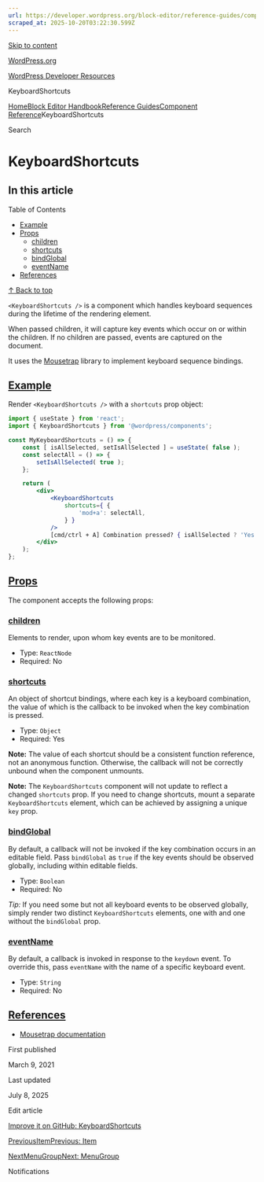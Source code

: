 ```yaml
---
url: https://developer.wordpress.org/block-editor/reference-guides/components/keyboard-shortcuts
scraped_at: 2025-10-20T03:22:30.599Z
---
```


[Skip to content](https://developer.wordpress.org/block-editor/reference-guides/components/keyboard-shortcuts/#wp--skip-link--target)

[WordPress.org](https://wordpress.org/)

[WordPress Developer Resources](https://developer.wordpress.org/)

KeyboardShortcuts


[Home](https://developer.wordpress.org/)[Block Editor Handbook](https://developer.wordpress.org/block-editor/)[Reference Guides](https://developer.wordpress.org/block-editor/reference-guides/)[Component Reference](https://developer.wordpress.org/block-editor/reference-guides/components/)KeyboardShortcuts

Search

# KeyboardShortcuts

## In this article

Table of Contents

- [Example](https://developer.wordpress.org/block-editor/reference-guides/components/keyboard-shortcuts/#example)
- [Props](https://developer.wordpress.org/block-editor/reference-guides/components/keyboard-shortcuts/#props)
  - [children](https://developer.wordpress.org/block-editor/reference-guides/components/keyboard-shortcuts/#children)
  - [shortcuts](https://developer.wordpress.org/block-editor/reference-guides/components/keyboard-shortcuts/#shortcuts)
  - [bindGlobal](https://developer.wordpress.org/block-editor/reference-guides/components/keyboard-shortcuts/#bindglobal)
  - [eventName](https://developer.wordpress.org/block-editor/reference-guides/components/keyboard-shortcuts/#eventname)
- [References](https://developer.wordpress.org/block-editor/reference-guides/components/keyboard-shortcuts/#references)

[↑ Back to top](https://developer.wordpress.org/block-editor/reference-guides/components/keyboard-shortcuts/#wp--skip-link--target)

`<KeyboardShortcuts />` is a component which handles keyboard sequences during the lifetime of the rendering element.

When passed children, it will capture key events which occur on or within the children. If no children are passed, events are captured on the document.

It uses the [Mousetrap](https://craig.is/killing/mice) library to implement keyboard sequence bindings.

## [Example](https://developer.wordpress.org/block-editor/reference-guides/components/keyboard-shortcuts/\#example)

Render `<KeyboardShortcuts />` with a `shortcuts` prop object:

```jsx
import { useState } from 'react';
import { KeyboardShortcuts } from '@wordpress/components';

const MyKeyboardShortcuts = () => {
    const [ isAllSelected, setIsAllSelected ] = useState( false );
    const selectAll = () => {
        setIsAllSelected( true );
    };

    return (
        <div>
            <KeyboardShortcuts
                shortcuts={ {
                    'mod+a': selectAll,
                } }
            />
            [cmd/ctrl + A] Combination pressed? { isAllSelected ? 'Yes' : 'No' }
        </div>
    );
};

```

## [Props](https://developer.wordpress.org/block-editor/reference-guides/components/keyboard-shortcuts/\#props)

The component accepts the following props:

### [children](https://developer.wordpress.org/block-editor/reference-guides/components/keyboard-shortcuts/\#children)

Elements to render, upon whom key events are to be monitored.

- Type: `ReactNode`
- Required: No

### [shortcuts](https://developer.wordpress.org/block-editor/reference-guides/components/keyboard-shortcuts/\#shortcuts)

An object of shortcut bindings, where each key is a keyboard combination, the value of which is the callback to be invoked when the key combination is pressed.

- Type: `Object`
- Required: Yes

**Note:** The value of each shortcut should be a consistent function reference, not an anonymous function. Otherwise, the callback will not be correctly unbound when the component unmounts.

**Note:** The `KeyboardShortcuts` component will not update to reflect a changed `shortcuts` prop. If you need to change shortcuts, mount a separate `KeyboardShortcuts` element, which can be achieved by assigning a unique `key` prop.

### [bindGlobal](https://developer.wordpress.org/block-editor/reference-guides/components/keyboard-shortcuts/\#bindglobal)

By default, a callback will not be invoked if the key combination occurs in an editable field. Pass `bindGlobal` as `true` if the key events should be observed globally, including within editable fields.

- Type: `Boolean`
- Required: No

_Tip:_ If you need some but not all keyboard events to be observed globally, simply render two distinct `KeyboardShortcuts` elements, one with and one without the `bindGlobal` prop.

### [eventName](https://developer.wordpress.org/block-editor/reference-guides/components/keyboard-shortcuts/\#eventname)

By default, a callback is invoked in response to the `keydown` event. To override this, pass `eventName` with the name of a specific keyboard event.

- Type: `String`
- Required: No

## [References](https://developer.wordpress.org/block-editor/reference-guides/components/keyboard-shortcuts/\#references)

- [Mousetrap documentation](https://craig.is/killing/mice)

First published

March 9, 2021

Last updated

July 8, 2025

Edit article

[Improve it on GitHub: KeyboardShortcuts](https://github.com/WordPress/gutenberg/edit/trunk/packages/components/src/keyboard-shortcuts/README.md)

[PreviousItemPrevious: Item](https://developer.wordpress.org/block-editor/reference-guides/components/item/)

[NextMenuGroupNext: MenuGroup](https://developer.wordpress.org/block-editor/reference-guides/components/menu-group/)

Notifications